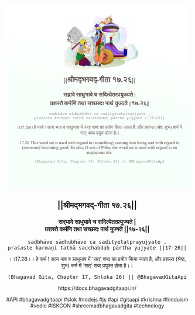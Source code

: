 <img src="../../asset/BG_17_26.png"/>
<center><h2>||श्रीमद्‍भगवद्‍-गीता १७.२६||</h2>
<h3>सद्भावे साधुभावे च सदित्येतत्प्रयुज्यते |<br/>प्रशस्ते कर्मणि तथा सच्छब्दः पार्थ युज्यते ||१७-२६||</h3>
<pre>sadbhāve sādhubhāve ca sadityetatprayujyate .<br/>praśaste karmaṇi tathā sacchabdaḥ pārtha yujyate ||17-26||</pre>
<p>।।17.26।। हे पार्थ ! सत्य भाव व साधुभाव में 'सत्' शब्द का प्रयोग किया जाता है, और प्रशस्त (श्रेष्ठ, शुभ) कर्म में 'सत्' शब्द प्रयुक्त होता है।।</p>
<pre>(Bhagavad Gita, Chapter 17, Shloka 26) || @BhagavadGitaApi</pre><p>https://docs.bhagavadgitaapi.in/</p><p>#API #bhagavadgitaapi #slok #nodejs #js #api #gitaapi #krishna #hinduism #vedic #ISKCON #shreemadbhagavadgita #technology</p></center>